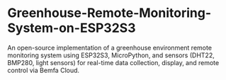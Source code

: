 # Greenhouse-Remote-Monitoring-System-on-ESP32S3
An open-source implementation of a greenhouse environment remote monitoring system using ESP32S3, MicroPython, and sensors (DHT22, BMP280, light sensors) for real-time data collection, display, and remote control via Bemfa Cloud.
